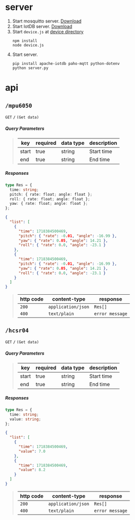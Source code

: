 # server

1. Start mosquitto server. [Download](https://mosquitto.org/download/)
2. Start IotDB server. [Download](https://iotdb.apache.org/Download/)
3. Start `device.js` at [device directory](../device/README.md)
   ```
   npm install
   node device.js
   ```
4. Start server.
   ```
   pip install apache-iotdb paho-mqtt python-dotenv
   python server.py
   ```

# api

## `/mpu6050`

<code>GET</code> <code><b>/</b></code> <code>(Get data)</code>

##### Query Parameters

> | key   | required | data type | description |
> | ----- | -------- | --------- | ----------- |
> | start | true     | string    | Start time  |
> | end   | true     | string    | End time    |

##### Responses

```ts
type Res = {
  time: string;
  pitch: { rate: float; angle: float };
  roll: { rate: float; angle: float };
  yaw: { rate: float; angle: float };
};
```

```json
{
  "list": [
    {
      "time": 1718384500469,
      "pitch": { "rate": -0.01, "angle": -16.99 },
      "yaw": { "rate": 0.05, "angle": 14.21 },
      "roll": { "rate": 0.0, "angle": -23.1 }
    },
    {
      "time": 1718384500469,
      "pitch": { "rate": -0.01, "angle": -16.99 },
      "yaw": { "rate": 0.05, "angle": 14.21 },
      "roll": { "rate": 0.0, "angle": -23.1 }
    }
  ]
}
```

> | http code | content-type       | response        |
> | --------- | ------------------ | --------------- |
> | `200`     | `application/json` | `Res[]`         |
> | `400`     | `text/plain`       | `error message` |

## `/hcsr04`

<code>GET</code> <code><b>/</b></code> <code>(Get data)</code>

##### Query Parameters

> | key   | required | data type | description |
> | ----- | -------- | --------- | ----------- |
> | start | true     | string    | Start time  |
> | end   | true     | string    | End time    |

##### Responses

```ts
type Res = {
  time: string;
  value: string;
};
```

```json
{
  "list": [
    {
      "time": 1718384500469,
      "value": 7.0
    },
    {
      "time": 1718384500469,
      "value": 8.2
    }
  ]
}
```

> | http code | content-type       | response        |
> | --------- | ------------------ | --------------- |
> | `200`     | `application/json` | `Res[]`         |
> | `400`     | `text/plain`       | `error message` |
